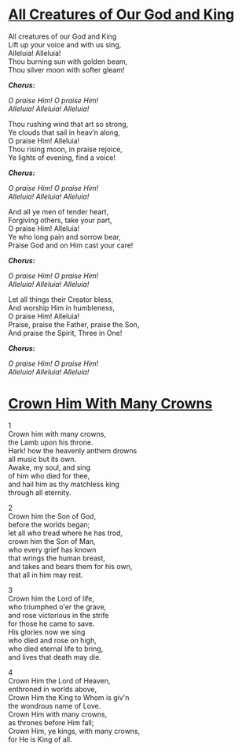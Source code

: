 # [All Creatures of Our God and King](https://youtu.be/9Gx5aYG28sg)

All creatures of our God and King  
Lift up your voice and with us sing,  
Alleluia! Alleluia!  
Thou burning sun with golden beam,  
Thou silver moon with softer gleam!  

***Chorus:***

*O praise Him! O praise Him!  
Alleluia! Alleluia! Alleluia!*  

Thou rushing wind that art so strong,  
Ye clouds that sail in heav’n along,  
O praise Him! Alleluia!  
Thou rising moon, in praise rejoice,  
Ye lights of evening, find a voice!  

***Chorus:***

*O praise Him! O praise Him!  
Alleluia! Alleluia! Alleluia!*  
 
And all ye men of tender heart,  
Forgiving others, take your part,  
O praise Him! Alleluia!  
Ye who long pain and sorrow bear,  
Praise God and on Him cast your care!  

***Chorus:***

*O praise Him! O praise Him!  
Alleluia! Alleluia! Alleluia!*  

Let all things their Creator bless,   
And worship Him in humbleness,  
O praise Him! Alleluia!  
Praise, praise the Father, praise the Son,  
And praise the Spirit, Three in One!  

***Chorus:***

*O praise Him! O praise Him!  
Alleluia! Alleluia! Alleluia!*  
      
  
# [Crown Him With Many Crowns](https://youtu.be/nG_sMsWFk0U)

1  
Crown him with many crowns,  
the Lamb upon his throne.  
Hark! how the heavenly anthem drowns  
all music but its own.  
Awake, my soul, and sing  
of him who died for thee,  
and hail him as thy matchless king  
through all eternity.  

2  
Crown him the Son of God,  
before the worlds began;  
let all who tread where he has trod,  
crown him the Son of Man,  
who every grief has known  
that wrings the human breast,  
and takes and bears them for his own,  
that all in him may rest.  

3  
Crown him the Lord of life,  
who triumphed o'er the grave,  
and rose victorious in the strife  
for those he came to save.  
His glories now we sing  
who died and rose on high,  
who died eternal life to bring,  
and lives that death may die.  

4  
Crown Him the Lord of Heaven,  
enthroned in worlds above,  
Crown Him the King to Whom is giv'n  
the wondrous name of Love.  
Crown Him with many crowns,  
as thrones before Him fall;  
Crown Him, ye kings, with many crowns,  
for He is King of all.  
